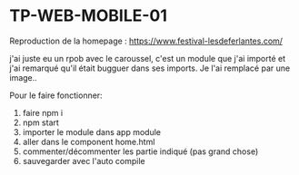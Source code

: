 # TP-WEB-MOBILE-01

Reproduction de la homepage : https://www.festival-lesdeferlantes.com/

j'ai juste eu un rpob avec le caroussel, c'est un module que j'ai importé et j'ai remarqué qu'il était bugguer dans ses imports. Je l'ai remplacé par une image..

Pour le faire fonctionner:

1. faire npm i
2. npm start
3. importer le module dans app module
4. aller dans le component home.html
5. commenter/décommenter les partie indiqué (pas grand chose)
6. sauvegarder avec l'auto compile
